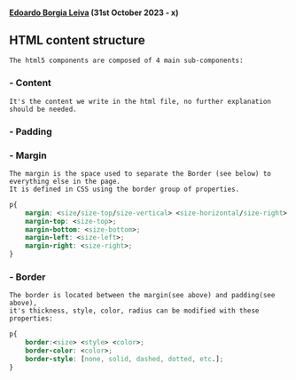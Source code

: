 #### [Edoardo Borgia Leiva](mailto:edbole@floridauniversitaria.es) (31st October 2023 - x)

## HTML content structure
    The html5 components are composed of 4 main sub-components:
### - Content
    It's the content we write in the html file, no further explanation should be needed.
### - Padding

### - Margin
    The margin is the space used to separate the Border (see below) to everything else in the page.
    It is defined in CSS using the border group of properties.
```css
p{
    margin: <size/size-top/size-vertical> <size-horizontal/size-right> <size-bottom> <size-left>;
    margin-top: <size-top>;
    margin-bottom: <size-bottom>;
    margin-left: <size-left>;
    margin-right: <size-right>; 
}
```
### - Border
    The border is located between the margin(see above) and padding(see above),
    it's thickness, style, color, radius can be modified with these properties:
```css
p{
    border:<size> <style> <color>;
    border-color: <color>;
    border-style: [none, solid, dashed, dotted, etc.];
}
```

